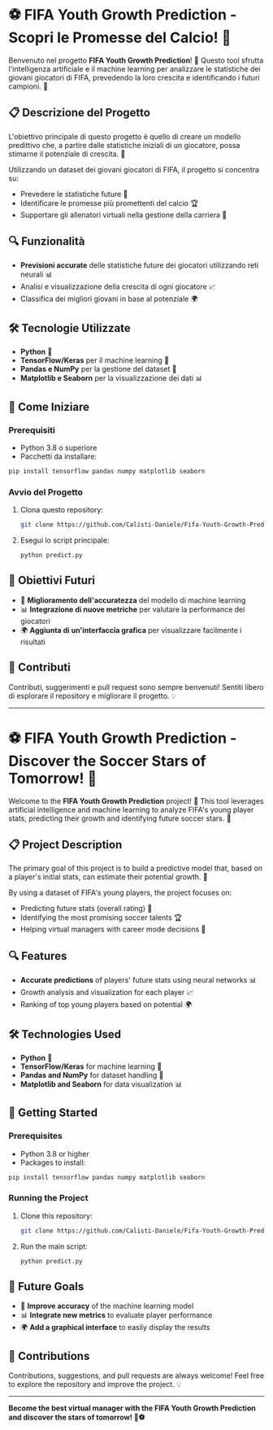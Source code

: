 

# ⚽ FIFA Youth Growth Prediction - Scopri le Promesse del Calcio! 🧠

Benvenuto nel progetto **FIFA Youth Growth Prediction**! 🚀 Questo tool sfrutta l'intelligenza artificiale e il machine learning per analizzare le statistiche dei giovani giocatori di FIFA, prevedendo la loro crescita e identificando i futuri campioni. 🌟

## 📋 Descrizione del Progetto

L'obiettivo principale di questo progetto è quello di creare un modello predittivo che, a partire dalle statistiche iniziali di un giocatore, possa stimarne il potenziale di crescita. 💪

Utilizzando un dataset dei giovani giocatori di FIFA, il progetto si concentra su:

- Prevedere le statistiche future 🎯
- Identificare le promesse più promettenti del calcio 🏆
- Supportare gli allenatori virtuali nella gestione della carriera 💼

## 🔍 Funzionalità

- **Previsioni accurate** delle statistiche future dei giocatori utilizzando reti neurali 📊
- Analisi e visualizzazione della crescita di ogni giocatore 📈
- Classifica dei migliori giovani in base al potenziale 🌍

## 🛠️ Tecnologie Utilizzate

- **Python** 🐍
- **TensorFlow/Keras** per il machine learning 🤖
- **Pandas e NumPy** per la gestione del dataset 📑
- **Matplotlib e Seaborn** per la visualizzazione dei dati 📊

## 🚀 Come Iniziare

### Prerequisiti

- Python 3.8 o superiore
- Pacchetti da installare:

```bash
pip install tensorflow pandas numpy matplotlib seaborn
```


### Avvio del Progetto

1. Clona questo repository:
   ```bash
   git clone https://github.com/Calisti-Daniele/Fifa-Youth-Growth-Prediction.git
   ```
2. Esegui lo script principale:
   ```bash
   python predict.py
   ```

## 🎯 Obiettivi Futuri

- 🧠 **Miglioramento dell'accuratezza** del modello di machine learning
- 📊 **Integrazione di nuove metriche** per valutare la performance dei giocatori
- 🌍 **Aggiunta di un'interfaccia grafica** per visualizzare facilmente i risultati

## 🤝 Contributi

Contributi, suggerimenti e pull request sono sempre benvenuti! Sentiti libero di esplorare il repository e migliorare il progetto. 💡


---

# ⚽ FIFA Youth Growth Prediction - Discover the Soccer Stars of Tomorrow! 🧠

Welcome to the **FIFA Youth Growth Prediction** project! 🚀 This tool leverages artificial intelligence and machine learning to analyze FIFA's young player stats, predicting their growth and identifying future soccer stars. 🌟

## 📋 Project Description

The primary goal of this project is to build a predictive model that, based on a player's initial stats, can estimate their potential growth. 💪

By using a dataset of FIFA's young players, the project focuses on:

- Predicting future stats (overall rating) 🎯
- Identifying the most promising soccer talents 🏆
- Helping virtual managers with career mode decisions 💼

## 🔍 Features

- **Accurate predictions** of players' future stats using neural networks 📊
- Growth analysis and visualization for each player 📈
- Ranking of top young players based on potential 🌍

## 🛠️ Technologies Used

- **Python** 🐍
- **TensorFlow/Keras** for machine learning 🤖
- **Pandas and NumPy** for dataset handling 📑
- **Matplotlib and Seaborn** for data visualization 📊

## 🚀 Getting Started

### Prerequisites

- Python 3.8 or higher
- Packages to install:

```bash
pip install tensorflow pandas numpy matplotlib seaborn
```

### Running the Project

1. Clone this repository:
   ```bash
   git clone https://github.com/Calisti-Daniele/Fifa-Youth-Growth-Prediction.git
   ```
2. Run the main script:
   ```bash
   python predict.py
   ```

## 🎯 Future Goals

- 🧠 **Improve accuracy** of the machine learning model
- 📊 **Integrate new metrics** to evaluate player performance
- 🌍 **Add a graphical interface** to easily display the results

## 🤝 Contributions

Contributions, suggestions, and pull requests are always welcome! Feel free to explore the repository and improve the project. 💡

---

**Become the best virtual manager with the FIFA Youth Growth Prediction and discover the stars of tomorrow! 🌟⚽**
```

